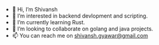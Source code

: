 - 👋 Hi, I’m Shivansh
- 👀 I’m interested in backend devlopment and scripting.
- 🌱 I’m currently learning Rust.
- 💞️ I’m looking to collaborate on golang and java projects.
- 📫 You can reach me on shivansh.gyawar@gmail.com 

<!---
sgyawar/sgyawar is a ✨ special ✨ repository because its `README.md` (this file) appears on your GitHub profile.
You can click the Preview link to take a look at your changes.
--->
